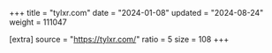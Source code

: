 +++
title = "tylxr.com"
date = "2024-01-08"
updated = "2024-08-24"
weight = 111047

[extra]
source = "https://tylxr.com/"
ratio = 5
size = 108
+++

